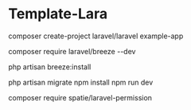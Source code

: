 # Template-Lara
composer create-project laravel/laravel example-app

composer require laravel/breeze --dev

php artisan breeze:install

php artisan migrate
npm install
npm run dev


composer require spatie/laravel-permission
